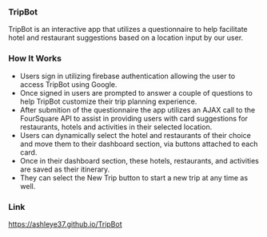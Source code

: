 ### TripBot
TripBot is an interactive app that utilizes a questionnaire to help facilitate hotel and restaurant suggestions based on a location input by our user. 

### How It Works
* Users sign in utilizing firebase authentication allowing the user to access TripBot using Google. 
* Once signed in users are prompted to answer a couple of questions to help TripBot customize their trip planning experience. 
* After submition of the questionnaire the app utilizes an AJAX call to the FourSquare API to assist in providing users with card suggestions for restaurants, hotels and activities in their selected location. 
* Users can dynamically select the hotel and restaurants of their choice and move them to their dashboard section, via buttons attached to each card. 
* Once in their dashboard section, these hotels, restaurants, and activities are saved as their itinerary.
* They can select the New Trip button to start a new trip at any time as well.

### Link
https://ashleye37.github.io/TripBot


